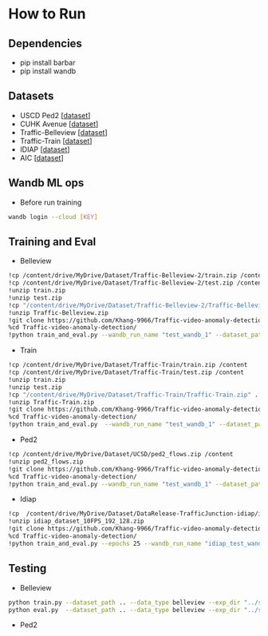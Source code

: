 # How to Run

## Dependencies
* pip install barbar
* pip install wandb
## Datasets
* USCD Ped2 [[dataset]()]
* CUHK Avenue [[dataset]()]
* Traffic-Belleview [[dataset]()]
* Traffic-Train [[dataset]()]
* IDIAP [[dataset]()]
* AIC [[dataset]()]


## Wandb ML ops
* Before run training
```bash
wandb login --cloud [KEY]
```

## Training and Eval 
* Belleview
```bash
!cp /content/drive/MyDrive/Dataset/Traffic-Belleview-2/train.zip /content
!cp /content/drive/MyDrive/Dataset/Traffic-Belleview-2/test.zip /content
!unzip train.zip 
!unzip test.zip 
!cp "/content/drive/MyDrive/Dataset/Traffic-Belleview-2/Traffic-Belleview.zip" . 
!unzip Traffic-Belleview.zip
!git clone https://github.com/Khang-9966/Traffic-video-anomaly-detection.git
%cd Traffic-video-anomaly-detection/
!python train_and_eval.py --wandb_run_name "test_wandb_1" --dataset_path .. --data_type "belleview" --exp_dir "/content/drive/MyDrive/checkpoint/" --wandb_log True  --groundtruth_path "../Traffic-Belleview/"
```

* Train
```bash
!cp /content/drive/MyDrive/Dataset/Traffic-Train/train.zip /content
!cp /content/drive/MyDrive/Dataset/Traffic-Train/test.zip /content
!unzip train.zip 
!unzip test.zip 
!cp "/content/drive/MyDrive/Dataset/Traffic-Train/Traffic-Train.zip" . 
!unzip Traffic-Train.zip
!git clone https://github.com/Khang-9966/Traffic-video-anomaly-detection.git
%cd Traffic-video-anomaly-detection/
!python train_and_eval.py  --wandb_run_name "test_wandb_1" --dataset_path ".." --data_type "train" --exp_dir "/content/drive/MyDrive/checkpoint/" --wandb_log True  --groundtruth_path "../Traffic-Train/"
```

* Ped2
```bash
!cp /content/drive/MyDrive/Dataset/UCSD/ped2_flows.zip /content
!unzip ped2_flows.zip 
!git clone https://github.com/Khang-9966/Traffic-video-anomaly-detection.git
%cd Traffic-video-anomaly-detection/
!python train_and_eval.py --wandb_run_name "test_wandb_1" --dataset_path "/content/content/flownet2pytorch/FlowNet2-pytorch/" --data_type "ped2" --exp_dir "/content/drive/MyDrive/checkpoint/" --wandb_log True  --groundtruth_path ""
```

* Idiap
```bash
!cp  /content/drive/MyDrive/Dataset/DataRelease-TrafficJunction-idiap/idiap_dataset_10FPS_192_128.zip .
!unzip idiap_dataset_10FPS_192_128.zip
!git clone https://github.com/Khang-9966/Traffic-video-anomaly-detection.git
%cd Traffic-video-anomaly-detection/
!python train_and_eval.py --epochs 25 --wandb_run_name "idiap_test_wandb_1" --dataset_path "../dataset/idiap/" --data_type "idiap" --exp_dir "/content/drive/MyDrive/checkpoint/" --wandb_log True  --groundtruth_path "../dataset/idiap/"
```

## Testing
* Belleview
```bash
python train.py --dataset_path .. --data_type belleview --exp_dir "../save_model"
python eval.py  --dataset_path .. --data_type belleview --exp_dir "../save_model" --exp_dir "../save_model" --groundtruth_path "../Traffic-Belleview/"
```
* Ped2


